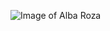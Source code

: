 ![Image of Alba Roza](https://pbs.twimg.com/profile_images/1047476142784110592/FRyWBC96_400x400.jpg)
